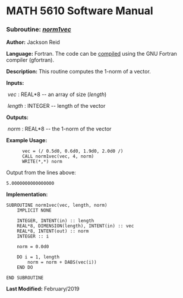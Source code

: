 # MATH 5610 Software Manual

### Subroutine: [_norm1vec_](../norm1vec.f90)

**Author:** Jackson Reid

**Language:** Fortran. The code can be [compiled](compilation.md) using the GNU Fortran compiler (gfortran).

**Description:** This routine computes the 1-norm of a vector.

**Inputs:** 

​       _vec_ : REAL*8 -- an array of size (_length_)

​       _length_ : INTEGER -- length of the vector

**Outputs:** 

​	_norm_ : REAL*8 -- the 1-norm of the vector

**Example Usage:** 

```
      vec = (/ 0.5d0, 0.6d0, 1.9d0, 2.0d0 /)
      CALL norm1vec(vec, 4, norm)
      WRITE(*,*) norm
```
Output from the lines above:

```
5.0000000000000000  
```

**Implementation:**

```
SUBROUTINE norm1vec(vec, length, norm)
    IMPLICIT NONE

    INTEGER, INTENT(in) :: length
    REAL*8, DIMENSION(length), INTENT(in) :: vec
    REAL*8, INTENT(out) :: norm
    INTEGER :: i

    norm = 0.0d0

    DO i = 1, length
        norm = norm + DABS(vec(i))
    END DO

END SUBROUTINE
```

**Last Modified:** February/2019

